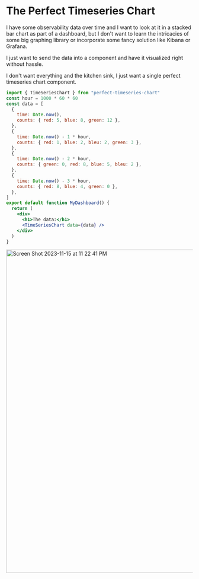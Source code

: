 # The Perfect Timeseries Chart

I have some observability data over time and I want to look at it in a stacked bar chart as part of a dashboard, but I don't want to learn the intricacies of some big graphing library or incorporate some fancy solution like Kibana or Grafana.

I just want to send the data into a component and have it visualized right without hassle.

I don't want everything and the kitchen sink, I just want a single perfect timeseries chart component.

```jsx
import { TimeSeriesChart } from "perfect-timeseries-chart"
const hour = 1000 * 60 * 60
const data = [
  {
    time: Date.now(),
    counts: { red: 5, blue: 8, green: 12 },
  },
  {
    time: Date.now() - 1 * hour,
    counts: { red: 1, blue: 2, bleu: 2, green: 3 },
  },
  {
    time: Date.now() - 2 * hour,
    counts: { green: 0, red: 8, blue: 5, bleu: 2 },
  },
  {
    time: Date.now() - 3 * hour,
    counts: { red: 8, blue: 4, green: 0 },
  },
]
export default function MyDashboard() {
  return (
    <div>
      <h1>The data:</h1>
      <TimeSeriesChart data={data} />
    </div>
  )
}
```
<img width="872" alt="Screen Shot 2023-11-15 at 11 22 41 PM" src="https://github.com/DireLines/perfect-timeseries-chart/assets/16977657/fd2e5861-0f69-454e-a14f-9f2dd8a74138">

